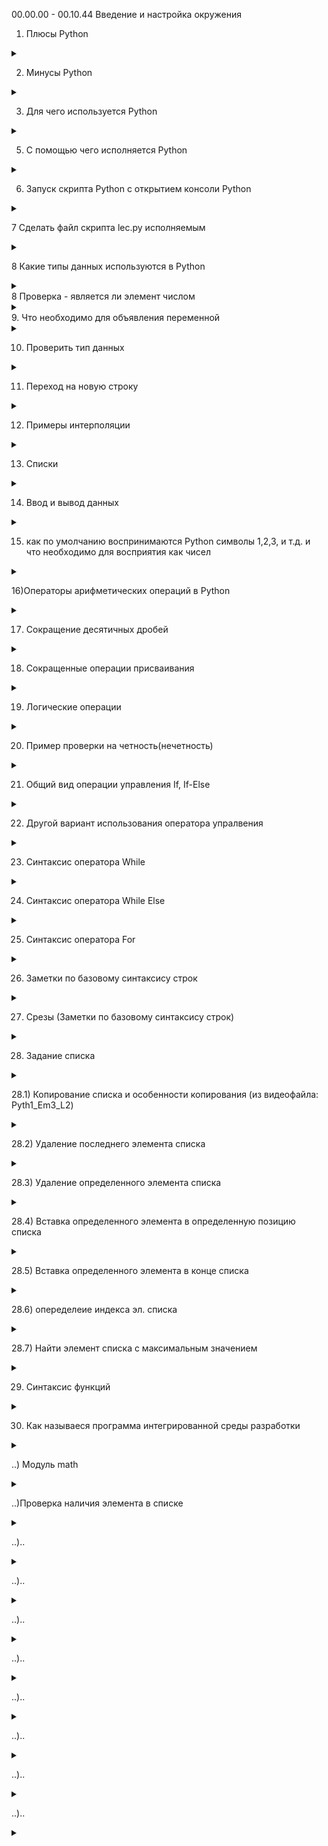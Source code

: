 00.00.00 - 00.10.44 Введение и настройка окружения

1) Плюсы Python

<details>
<summary></summary>

```lavascript

- простой синтаксис
- популярность (легче найти работу с Python)
- много библиотек
- крос платформенность
- 

```
</details>

2) Минусы Python

<details>
<summary></summary>

```lavascript
......

```
</details>

3.  Для чего используется Python

<details>
<summary></summary>

```lavascript
- Для аналитики
- Для машинного обучения
- Для обработки больших данных
- В том числе пишут классический софт
- 

```
</details>


5. С помощью чего исполняется Python

<details>
<summary></summary>

```lavascript
С попощью интерпритатора  Python                        

```
</details>


6. Запуск скрипта Python с открытием консоли Python

<details>
<summary></summary>

```lavascript

python -i lec.py

```
</details>

7 Сделать файл скрипта lec.py исполняемым

<details>
<summary></summary>

![PyhonStart2.jpg](PyhonStart2.jpg)

```lavascript
Сохраните изменения, а затем сделайте файл скрипта исполняемым с помощью такой команды:

chmod ugo+x script.py


```
</details>

8 Какие типы данных используются в Python

<details>
<summary></summary>

```lavascript
1. int - целые числа 
2. float - числа с плавающей точкой
3. boolean - логический тип
4. str, list - строки
и др.


```
</details>
8 Проверка - является ли элемент числом

<details>
<summary></summary>

![isbigit.jpg](isbigit.jpg)

```lavascript

```
</details>
9. Что необходимо для объявления переменной

<details>
<summary></summary>

```lavascript
достаточно указать индефикатор и оператор присваивания с передачей каких-либо данных 

например:

value = None #пустое значение
a = 123 #int
b = 1.23 #float
s = 'hello world' #string
t = True #логический тип
f = False #логический тип

```
</details>

10. Проверить тип данных

<details>
<summary></summary>

```lavascript
type (a)
type (d)


```
</details>

11. Переход на новую строку

<details>
<summary></summary>

```lavascript

\n # бэкслэш н

```
</details>

12) Примеры интерполяции

<details>
<summary></summary>

```lavascript

print(a,b,s) #интерполяция
print (a,'-',b,'-',s) #интерполяция c заполнителем
print (f'{a}-{b}-{s}') #интерполяция c форматированием
print ('{}-{}-{}'.format(a,b,s)) #интерполяция c форматированием
print ('{1}-{2}-{0}'.format(a,b,s)) #интерполяция c форматированием и перестановкой значений в выводе интерполяции

Пример интерполяции в коде с встроенным в строку интерполяции кодом возвращающем логическое (булевое) значение "true" или "false":

xy = input('Введите через запятую числа, которые будут являться значениями: Х,У. Х,У = ').split(",")
print(f'Утвеждение, о том, что введенные числа между собой образуют квадрат, логически соотвествуют: ' +  str(int(xy[0])*int(xy[0]) == int(xy[1]) or int(xy[1])*int(xy[1]) == int(xy[0])))




```
</details>

13) Списки

<details>
<summary></summary>

```lavascript

list = []

list = [1, 2, 3]




```
</details>

14. Ввод и вывод данных

<details>
<summary></summary>

```lavascript

Пример ввода вывода:

print('Введите а') #вывод

а = input()        #ввод

print (a, end =' ') #вывод c добавление разделителя (в данном случае пробела)


Пример ввода в коде программы через заполнитель (в данном случа запятую) нескольких симоволов (в данном случае цифр):

xy = input('Введите значение Х и затем через запятую У: ').split(",")
print(xy)


```
</details>

15) как по умолчанию воспринимаются Python символы 1,2,3, и т.д. и что необходимо для восприятия как чисел

<details>
<summary></summary>

```lavascript

как текстовые значения,
для восприятия как числовые значения необходимо использовать int(), float()

```
</details>


16)Операторы арифметических операций в Python

<details>
<summary></summary>

![OperArif.jpg](OperArif.jpg)
```lavascript
заметка по Python:
a // b #деление в целых числах
a % b  #операция на остаток от деления
a ** b #возведение а в степень b

особенность Python, нет ограничений по колличеству символов

17) извлечение квадрата:

```lavascript

Мы можем использовать оператор «**» в Python, чтобы получить квадратный корень. Любое число, возведенное в степень 0.5, дает нам квадратный корень из этого числа.

Пример:

num = 25
sqrt = num ** (0.5)
print("Квадратный корень из числа "+str(num)+" это "+str(sqrt))

Квадратный корень из числа можно получить с помощью функции sqrt() из модуля math, как показано ниже.

Пример:

a. Использование положительного числа в качестве аргумента.

import math
num = 25
sqrt = math.sqrt(num)
print("Квадратный корень из числа " + str(num) + " это " + str(sqrt))

b. Использование ноля в качестве аргумента.

import math
num = 0
sqrt = math.sqrt(num)
print("Квадратный корень из числа " + str(num) + " это " + str(sqrt))

c. Использование отрицательного числа в качестве аргумента.

import math
num = -25
sqrt = math.sqrt(num)
print("Квадратный корень из числа " + str(num) + " это " + str(sqrt))

Использование cmath.sqrt()

а. Использование отрицательного числа в качестве аргумента.

import cmath
num = -25
sqrt = cmath.sqrt(num)
print("Квадратный корень из числа " + str(num) + " это " + str(sqrt))

b. Использование комплексного числа в качестве аргумента.

import cmath
num = 4 + 9j
sqrt = cmath.sqrt(num)
print("Квадратный корень из числа " + str(num) + " это " + str(sqrt))

Использование np.sqrt()

import numpy as np
num = -25
sqrt = np.sqrt(num)
print("Квадратный корень из числа " + str(num) + " это " + str(sqrt))

Использование scipy.sqrt()

import scipy as sc
num = 25
sqrt = sc.sqrt(num)
print("Квадратный корень из числа " + str(num) + " это " + str(sqrt))

Использование sympy.sqrt()

import sympy as smp
num = 25
sqrt = smp.sqrt(num)
print("Квадратный корень из числа "+str(num)+" это "+str(sqrt))





```
</details>


17) Сокращение десятичных дробей

<details>
<summary></summary>

![round.jpg](round.jpg)

```lavascript

Сокращение обеспечивает функция round. Цифра после запятой в овальных скобках обозначает, до скольки знаков после запятой производить сокращение. Ее отсутствие (например:

round(a + d)) #указывает на сокращение до целого числа.

print(round(a * b,2)) #указывает сокращение до 2 десятых

```
</details>


18) Сокращенные операции присваивания

<details>
<summary></summary>

![SokrOper1.jpg](SokrOper1.jpg)

```lavascript

Может быть записано сокращенно, так:

```
![SokrOper2.jpg](SokrOper2.jpg)

Это работает и с другими знаками
</details>


19) Логические операции

<details>
<summary></summary>

![LogOper.jpg](LogOper.jpg)

```lavascript

т.е. отрицание, коньюнкция и дезъюнкция выгледят несколько иначе, плюс добавляется еще функционал Python

```
</details>


20) Пример проверки на четность(нечетность)

<details>
<summary></summary>

![Hcet.jpg](Hcet.jpg)

```lavascript

Пример: строка 130

f = [1, 2, 3, 4, 5, 6, 7]
is_nod = not f[3]%2
print(is_nod)

```
</details>


21) Общий вид операции управления If, If-Else

<details>
<summary></summary>

![IfElse.jpg](IfElse.jpg)

```lavascript

Отступы обязательны

```
Пример:

![PrIfElse.jpg](PrIfElse.jpg)

</details>


22) Другой вариант использования оператора упралвения

<details>
<summary></summary>

![DrIfElse.jpg](DrIfElse.jpg)

```lavascript

Пример:

day_off = int(input('Введите число дня недели : '))

if day_off == 7:
     print('Ура, сегодня воскресенье - выходно ! Можно отдыхать, но не слишком. Завтра на работу.')
elif day_off == 6:
     print('Ура, сегодня суббота - выходной ! Одныхаем по полной !')
elif day_off == 5:
     print('Пятница. Это почти финиш. Еще немного и можно будет наконец раслабиться')
elif day_off == 4:
     print('Четверг. Ну вот и заканчивается рабочая неделя. Продержаться осталось не долго.')
elif day_off == 3:
     print('Среда. Достигли экватора. Да! Мы смогли это сделать!!!')
elif day_off == 2:
     print('Вторник. Еще работать и работать((( ')
elif day_off ==1:
     print('Понедельник. Неделя только началась. Об отдыхе думать еще рано ((( Ни кто так не нуждается в отдыхе, как человек после отдыха((( Мудрость веков...')
else:
     print('Нет такого дня недели. Если будем его указывать. Выходной нам, как не грустно не прибавится')

Пример:
```
![PrDrIfElse.jpg](PrDrIfElse.jpg)

</details>



23) Синтаксис оператора While

<details>
<summary></summary>

![While.jpg](While.jpg)

```lavascript
Отступы важны !!!

Пример: (переворачивает числа)

original = 23
inverted = 0

while original !=0:
    inverted = inverted * 10 + (original%10)
    original = original // 10

```
![PrWhile.jpg](PrWhile.jpg)

</details>



24) Синтаксис оператора While Else

<details>
<summary></summary>

![WhileElse.jpg](WhileElse.jpg)

```lavascript

После выполнения условия выполняется Else

Пример:

```
![PrWhileElse.jpg](PrWhileElse.jpg)

</details>


25) Синтаксис оператора For

<details>
<summary></summary>

![For.jpg](For.jpg)

```lavascript

Пример 1,2:
(Последовательно выводит квадраты чисел списка)
Примеры с использованием объекта  range: 3, 3.1, 
3.2 в пределах(диапозон) от 1 до 4,
3.3 счетчик перебора увеличили до 2-х элементов 
третьим (крайним с права) значением в овальных скобках 
т.е в конкретном случае выводит только нечетные числа из 
списка элементов расположенных по порядку
Пример 4 (с использоваие текстовых значений)

```
![Pr1For.jpg](Pr1For.jpg)
![Pr2For.jpg](Pr2For.jpg)
![Pr3For.jpg](Pr3For.jpg)
![Pr3_1For.jpg](Pr3_1For.jpg)
![Pr3_2For.jpg](Pr3_2For.jpg)
![Pr3_3For.jpg](Pr3_3For.jpg)
![Pr4For.jpg](Pr4For.jpg)


</details>



26) Заметки по базовому синтаксису строк

<details>
<summary></summary>

![String.jpg](String.jpg)

```lavascript

Комментарий эскиза :
1 строка - присваиваение
2 строка - получение колличества символов строки
3 строка - проверяем наличие подстроки в строке
4 строка - проверка являются ли все симоволы строки числами
5 строка - являются ли все символы строки симоваломи нижнего регистра
6 строка - замена одного фргамента другим
```
![Tohcka.jpg](Tohcka.jpg)

```lavascript

Комментарий эскиза :
Точка позволяет получить подсказки

```
![Help.jpg](Help.jpg)


```lavascript

Комментарий эскиза :
Код в строке 257 помогает получить подсказку справки Python по элементу

```

</details>



27) Срезы (Заметки по базовому синтаксису строк)

<details>
<summary></summary>

![Srezu.jpg](Srezu.jpg)

```lavascript

Комментарий эксиза:
Представляем сроку как массив символов и таким образом обращаемся к символам по их индексам
Замечание: строка 272 выдает ошибку, т.к. индексация с нуля, что иногда требует в работе приминения минусовых индексов для избежания ошибок

Замечание: при исполользовании минусовых индексов, символы строки на которые они указывают  считаются от конца строки к началу

Замечание: исползование ":" в строке 275 позволяет выводить диапазон от первого симовало до последнего т.к. синтаксис Python  читает это по умолчанию как (text [0:len(техт)-1])

Замечание: 276 строка выводит от 2 до 5 симовола


```
</details>



28) Задание списка


<details>
<summary></summary>


![Spiski1.jpg](Spiski1.jpg)
![Spiski2.jpg](Spiski2.jpg)
![Spiski3.jpg](Spiski3.jpg)
![Spiski4.jpg](Spiski4.jpg)

```lavascript

Комментарий к эскизам:

Строка 301: задание списка путем внесения элементов
Строки 303,305: задание списка путем использования range
Строка 309: к элементам списка можно обращаться, через индекс которые начинаются с 0 
Строка 310: получить длину с помощью функции len
Строка 329: добавить элемент в конец списка
Строки 331,333: удалить конкретный элемент


```
</details>

28.1) Копирование списка и особенности копирования (из видеофайла: Pyth1_Em3_L2)

<details>
<summary></summary>

![List2.jpg](List2.jpg)

```lavascript
copy(). Копирует объект и возвращает поверхностную копию передаваемого аргумента.

При копировании списка, список1 и список2 становятся взаимозависимыми при дальнейшей работе кода. При изменении списка 1 аналогичным образом меняются данные в списке 2, и так же наоборот т.к. этот метод создает аналогичный объект и присваивает ему ссылку на оригинал, т.е они ссылаются на одит и тот же адрес в О.П.

Новый независимый объект создается копиварованием с помощью метода:
deepcopy(). Тоже копирует объект, но возвращает полную копию передаваемого аргумента.

Пример синтаксиса:
old_list = [[1, 1, 1], [2, 2, 2], [3, 3, 3]]
new_list = copy.deepcopy(old_list)
Примечание: на практике при использовании вроде стали использоваться какие-то непонятные библиотеки, надо разобраться !!!

```
</details>

28.2) Удаление последнего элемента списка

<details>
<summary></summary>

![List3.jpg](List3.jpg)

```lavascript

...

```
</details>

28.3) Удаление определенного элемента списка

<details>
<summary></summary>

![List4.jpg](List4.jpg)

```lavascript

...

```
</details>

28.4) Вставка определенного элемента в определенную позицию списка

<details>
<summary></summary>

![List5.jpg](List5.jpg)

```lavascript

...

```
</details>

28.5) Вставка определенного элемента в конце списка

<details>
<summary></summary>

![List6.jpg](List6.jpg)

```lavascript

...

```
</details>


28.6) опеределеие индекса эл. списка

<details>
<summary></summary>

```lavascript

#опеределеие индекса эл. списка
m = lst.index(i)
#где m - переменная присваивания#i - переменная содержащая эл. списка

```
</details>

28.7) Найти элемент списка с максимальным значением

<details>
<summary></summary>

```lavascript

#Task2 Найти элемент списка с максимальным значением

lst = [20, 6, 11, 2, 10, 12]
maxx=0
for i in lst:
    if maxx < i:
     maxx = i
print(f'{lst} max >>> {maxx}')

```
</details>


29) Синтаксис функций



<details>
<summary></summary>

![Def1.jpg](Def1.jpg)

```lavascript
1. def
2. индификатор
3. в круглых скобках аргументы
4. двоеточие
5. тело функции
6. опционально может быть оператор return

Пример функции:

```
![Def2.jpg](Def2.jpg)

</details>

30) Как называеся программа интегрированной среды разработки 

<details>

<summary></summary>

```lavascript

PyCharm (Пайчарм)

```
</details>



..) Модуль math

<details>
<summary></summary>

```lavascript

Модуль math – один из наиважнейших в Python. Этот модуль предоставляет обширный функционал для работы с числами.

math.ceil(X) – округление до ближайшего большего числа.

math.copysign(X, Y) - возвращает число, имеющее модуль такой же, как и у числа X, а знак - как у числа Y.

math.fabs(X) - модуль X.

math.factorial(X) - факториал числа X.

math.floor(X) - округление вниз.

math.fmod(X, Y) - остаток от деления X на Y.

math.frexp(X) - возвращает мантиссу и экспоненту числа.

math.ldexp(X, I) - X * 2i. Функция, обратная функции math.frexp().

math.fsum(последовательность) - сумма всех членов последовательности. Эквивалент встроенной функции sum(), но math.fsum() более точна для чисел с плавающей точкой.

math.isfinite(X) - является ли X числом.

math.isinf(X) - является ли X бесконечностью.

math.isnan(X) - является ли X NaN (Not a Number - не число).

math.modf(X) - возвращает дробную и целую часть числа X. Оба числа имеют тот же знак, что и X.

math.trunc(X) - усекает значение X до целого.

math.exp(X) - eX.

math.expm1(X) - eX - 1. При X → 0 точнее, чем math.exp(X)-1.

math.log(X, [base]) - логарифм X по основанию base. Если base не указан, вычисляется натуральный логарифм.

math.log1p(X) - натуральный логарифм (1 + X). При X → 0 точнее, чем math.log(1+X).

math.log10(X) - логарифм X по основанию 10.

math.log2(X) - логарифм X по основанию 2.

math.pow(X, Y) - XY.

math.sqrt(X) - квадратный корень из X.

math.acos(X) - арккосинус X. В радианах.

math.asin(X) - арксинус X. В радианах.

math.atan(X) - арктангенс X. В радианах.

math.atan2(Y, X) - арктангенс Y/X. В радианах. С учетом четверти, в которой находится точка (X, Y).

math.cos(X) - косинус X (X указывается в радианах).

math.sin(X) - синус X (X указывается в радианах).

math.tan(X) - тангенс X (X указывается в радианах).

math.hypot(X, Y) - вычисляет гипотенузу треугольника с катетами X и Y (math.sqrt(x * x + y * y)).

math.degrees(X) - конвертирует радианы в градусы.

math.radians(X) - конвертирует градусы в радианы.

math.cosh(X) - вычисляет гиперболический косинус.

math.sinh(X) - вычисляет гиперболический синус.

math.tanh(X) - вычисляет гиперболический тангенс.

math.acosh(X) - вычисляет обратный гиперболический косинус.

math.asinh(X) - вычисляет обратный гиперболический синус.

math.atanh(X) - вычисляет обратный гиперболический тангенс.

math.erf(X) - функция ошибок.

math.erfc(X) - дополнительная функция ошибок (1 - math.erf(X)).

math.gamma(X) - гамма-функция X.

math.lgamma(X) - натуральный логарифм гамма-функции X.

math.pi - pi = 3,1415926...

math.e - e = 2,718281...



```

</details>



..)Проверка наличия элемента в списке

<details>
<summary></summary>

```lavascript

возможно так (требует проверки путем тестирования):

if '/' in List_sample is True: delenie_ind = List_sample.index('/')


где: List_sample - это список,

а: '/' - это элемента наличие которого в списке проверяется
```
</details>



..)..

<details>
<summary></summary>

```lavascript

...

```
</details>



..)..

<details>
<summary></summary>

```lavascript

...

```
</details>



..)..

<details>
<summary></summary>

```lavascript

...

```
</details>



..)..

<details>
<summary></summary>

```lavascript

...

```
</details>



..)..

<details>
<summary></summary>

```lavascript

...

```
</details>



..)..

<details>
<summary></summary>

```lavascript

...

```
</details>



..)..

<details>
<summary></summary>

```lavascript

...

```
</details>



..)..

<details>
<summary></summary>

```lavascript

...

```
</details>

